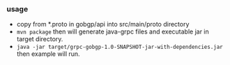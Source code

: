 ### usage

- copy from *.proto in gobgp/api into src/main/proto directory
- `mvn package` then will generate java-grpc files and executable jar in target directory.
- `java -jar target/grpc-gobgp-1.0-SNAPSHOT-jar-with-dependencies.jar` then example will run.
